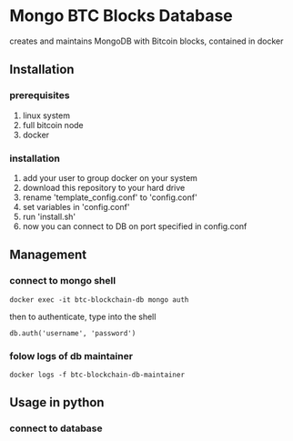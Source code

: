 # Mongo BTC Blocks Database
creates and maintains MongoDB with Bitcoin blocks, contained in docker

## Installation

### prerequisites
1. linux system
1. full bitcoin node
1. docker

### installation
1. add your user to group docker on your system
1. download this repository to your hard drive
1. rename 'template_config.conf' to 'config.conf'
1. set variables in 'config.conf'
1. run 'install.sh'
1. now you can connect to DB on port specified in config.conf

## Management

### connect to mongo shell

`docker exec -it btc-blockchain-db mongo auth`

then to authenticate, type into the shell

`db.auth('username', 'password')`

### folow logs of db maintainer

`docker logs -f btc-blockchain-db-maintainer`

## Usage in python

### connect to database
